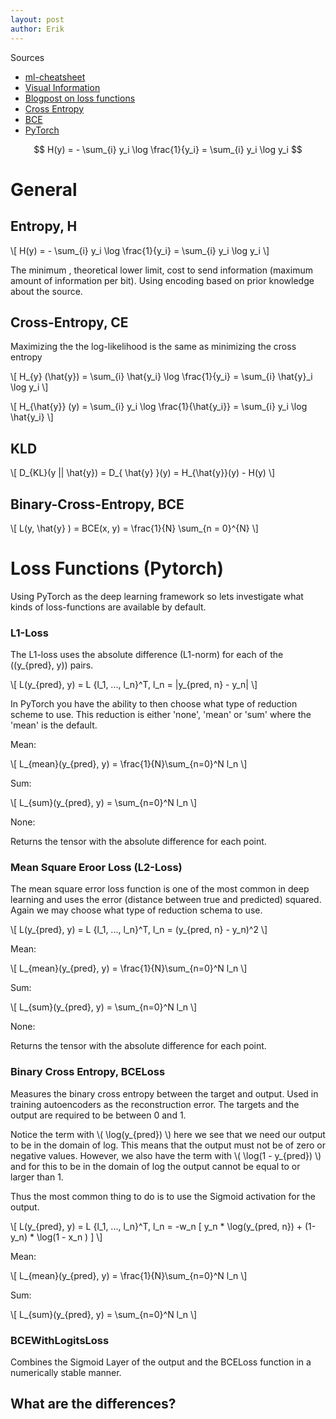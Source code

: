 ```yaml
---
layout: post
author: Erik
---
```


Sources
- [ml-cheatsheet](https://ml-cheatsheet.readthedocs.io/en/latest/loss_functions.html)
- [Visual Information](https://colah.github.io/posts/2015-09-Visual-Information)
- [Blogpost on loss functions](https://rohanvarma.me/Loss-Functions/)
- [Cross Entropy](https://rdipietro.github.io/friendly-intro-to-cross-entropy-loss/)
- [BCE](https://towardsdatascience.com/understanding-binary-cross-entropy-log-loss-a-visual-explanation-a3ac6025181a)
- [PyTorch](https://pytorch.org/docs/stable/nn.html#loss-functions)

<!--more-->

$$ H(y) = - \sum_{i} y_i \log \frac{1}{y_i} = \sum_{i} y_i \log y_i  $$

# General

## Entropy, H

\\[ H(y) = - \sum_{i} y_i \log \frac{1}{y_i} = \sum_{i} y_i \log y_i  \\]


The minimum , theoretical lower limit, cost to send information (maximum amount of information per bit). Using encoding based on prior knowledge about the source.



## Cross-Entropy, CE


Maximizing the the log-likelihood is the same as minimizing the cross entropy


\\[ H_{y} (\hat{y}) = \sum_{i} \hat{y_i} \log \frac{1}{y_i} = \sum_{i} \hat{y}_i \log y_i \\]

\\[ H_{\hat{y}} (y) = \sum_{i} y_i \log \frac{1}{\hat{y_i}} = \sum_{i} y_i \log \hat{y_i} \\]


## KLD

\\[ D_{KL}(y || \hat{y}) = D_{ \hat{y} }(y) = H_{\hat{y}}(y) - H(y) \\]


## Binary-Cross-Entropy, BCE

\\[ L(y, \hat{y} ) = BCE(x, y) = \frac{1}{N} \sum_{n = 0}^{N} \\]



# Loss Functions (Pytorch)

Using PyTorch as the deep learning framework so lets investigate what kinds of
loss-functions are available by default.


### L1-Loss

The L1-loss uses the absolute difference (L1-norm) for each of the \((y_{pred}, y\))
pairs.


\\[ L(y_{pred}, y) = L \{l_1, ..., l_n\}^T, l_n = |y_{pred, n} - y_n|  \\]

In PyTorch you have the ability to then choose what type of reduction scheme to use.
This reduction is either 'none', 'mean' or 'sum' where the 'mean' is the default.


Mean:

\\[ L_{mean}(y_{pred}, y) = \frac{1}{N}\sum_{n=0}^N l_n \\]


Sum:

\\[ L_{sum}(y_{pred}, y)  = \sum_{n=0}^N l_n \\]


None:

Returns the tensor with the absolute difference for each point.


### Mean Square Eroor Loss (L2-Loss)

The mean square error loss function is one of the most common in deep learning and uses
the error (distance between true and predicted) squared. Again we may choose what type
of reduction schema to use.


\\[ L(y_{pred}, y) = L \{l_1, ..., l_n\}^T, l_n = (y_{pred, n} - y_n)^2  \\]

Mean:

\\[ L_{mean}(y_{pred}, y) = \frac{1}{N}\sum_{n=0}^N l_n \\]


Sum:

\\[ L_{sum}(y_{pred}, y) = \sum_{n=0}^N l_n \\]


None:

Returns the tensor with the absolute difference for each point.


### Binary Cross Entropy, BCELoss

Measures the binary cross entropy between the target and output. Used in training
autoencoders as the reconstruction error. The targets and the output are required to be
between 0 and 1. 

Notice the term with \\( \log(y_{pred}) \\) here we see that we need our output to be
in the domain of log. This means that the output must not be of zero or negative
values. However,  we also have the term with \\( \log(1 - y_{pred}) \\) and for this to
be in the domain of log the output cannot be equal to or larger than 1.

Thus the most common thing to do is to use the Sigmoid activation for the output.

\\[ L(y_{pred}, y) = L \{l_1, ..., l_n\}^T, l_n = -w_n [ y_n * \log(y_{pred, n}) + (1-y_n) * \log(1 - x_n ) ] \\]


Mean:

\\[ L_{mean}(y_{pred}, y) = \frac{1}{N}\sum_{n=0}^N l_n \\]


Sum:

\\[ L_{sum}(y_{pred}, y) = \sum_{n=0}^N l_n \\]


### BCEWithLogitsLoss

Combines the Sigmoid Layer of the output and the BCELoss function in a numerically  stable manner.



## What are the differences?


